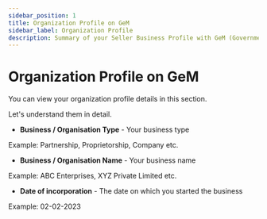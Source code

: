 ```yaml
---
sidebar_position: 1
title: Organization Profile on GeM
sidebar_label: Organization Profile
description: Summary of your Seller Business Profile with GeM (Government e-Marketplace).
---
```


# Organization Profile on GeM

You can view your organization profile details in this section.

Let's understand them in detail.

- **Business / Organisation Type** - Your business type

Example: Partnership, Proprietorship, Company etc.

- **Business / Organisation Name** - Your business name

Example: ABC Enterprises, XYZ Private Limited etc.

- **Date of incorporation** - The date on which you started the business

Example: 02-02-2023